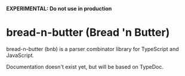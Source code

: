 **EXPERIMENTAL: Do not use in production**

# bread-n-butter (Bread 'n Butter)

bread-n-butter (bnb) is a parser combinator library for TypeScript and JavaScript.

Documentation doesn't exist yet, but will be based on TypeDoc.
